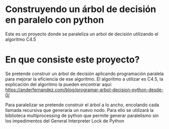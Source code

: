 # Construyendo un árbol de decisión en paralelo con python
 Este es un proyecto donde se paraleliza un arbol de decisión utilizando el algoritmo C4.5

# En que consiste este proyecto?
 Se pretende construir un árbol de decisión aplicando programación paralela para mejorar la eficiencia de ese algoritmo. El algoritmo a utilizar es C4.5, la explicación del algoritmo la pueden encontrar aqui:
    https://anderfernandez.com/blog/programar-arbol-decision-python-desde-0/

Para paralelizar se pretende construir el árbol a lo ancho, encolando cada llamada recursiva que generaría un nuevo nodo. Para ello se utilizará la biblioteca multiprocessing de python que permite generar paralelismo sin los impedimentos del General Interpreter Lock de Python
